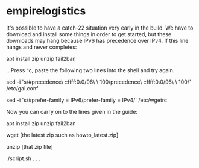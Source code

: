 # empirelogistics

It's possible to have a catch-22 situation very early in the build.  We have to download and install some things in order
to get started, but these downloads may hang because IPv6 has precedence over IPv4.  If this line hangs and never completes:

apt install zip unzip fail2ban

...Press ^c, paste the following two lines into the shell and try again.

sed -i 's/#precedence\ ::ffff:0:0\/96\ \ 100/precedence\ ::ffff:0:0\/96\ \ 100/' /etc/gai.conf

sed -i 's/#prefer-family \= IPv6/prefer-family = IPv4/' /etc/wgetrc

Now you can carry on to the lines given in the guide:

apt install zip unzip fail2ban

wget [the latest zip such as howto_latest.zip]

unzip [that zip file]

./script.sh
.
.
.
